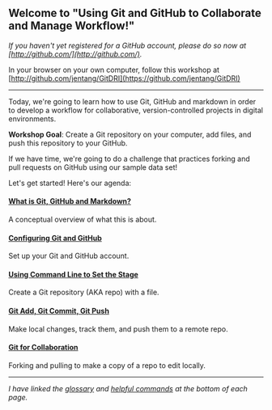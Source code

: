 ## Welcome to "Using Git and GitHub to Collaborate and Manage Workflow!"

*If you haven't yet registered for a GitHub account, please do so now at [http://github.com/](http://github.com/).*

In your browser on your own computer, follow this workshop at [http://github.com/jentang/GitDRI](https://github.com/jentang/GitDRI)

---

Today, we're going to learn how to use Git, GitHub and markdown in order to develop a workflow for collaborative, version-controlled projects in digital environments. 

**Workshop Goal**: Create a Git repository on your computer, add files, and push this repository to your GitHub.

If we have time, we're going to do a challenge that practices forking and pull requests on GitHub using our sample data set! 

Let's get started! Here's our agenda:

#### [What is Git, GitHub and Markdown?](2_conceptOverview.md)
A conceptual overview of what this is about.

#### [Configuring Git and GitHub](3_gitConfig.md)
Set up your Git and GitHub account.

#### [Using Command Line to Set the Stage](4_commandLine.md)
Create a Git repository (AKA repo) with a file. 

#### [Git Add, Git Commit, Git Push](5_gitAction.md)
Make local changes, track them, and push them to a remote repo.

#### [Git for Collaboration](6_forkPull.md)
Forking and pulling to make a copy of a repo to edit locally.

---

_I have linked the [glossary](glossary.md) and [helpful commands](helpfulcommands.md) at the bottom of each page._